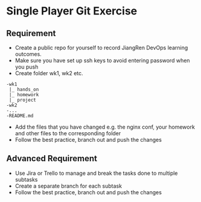 # Single Player Git Exercise

## Requirement

* Create a public repo for yourself to record JiangRen DevOps learning outcomes.
* Make sure you have set up ssh keys to avoid entering password when you push
* Create folder wk1, wk2 etc.

```text
-wk1
 |_ hands_on
 |_ homework
 |_ project
-wk2
-...
-README.md
```

* Add the files that you have changed e.g. the nginx conf, your homework and other files to the corresponding folder
* Follow the best practice, branch out and push the changes

## Advanced Requirement

* Use Jira or Trello to manage and break the tasks done to multiple subtasks
* Create a separate branch for each subtask
* Follow the best practice, branch out and push the changes
